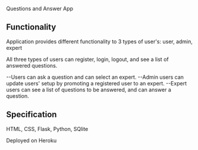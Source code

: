 Questions and Answer App

## Functionality

Application provides different functionality to 3 types of user's:
user, admin, expert

All three types of users can register, login, logout, and see a list of answered questions.

--Users can ask a question and can select an expert.
--Admin users can update users' setup by promoting a registered user to an expert.
--Expert users can see a list of questions to be answered, and can answer a question.

## Specification

HTML, CSS, Flask, Python, SQlite

Deployed on Heroku
